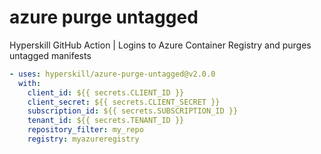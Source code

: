 # azure purge untagged
Hyperskill GitHub Action | Logins to Azure Container Registry and purges untagged manifests

```yaml
- uses: hyperskill/azure-purge-untagged@v2.0.0
  with:
    client_id: ${{ secrets.CLIENT_ID }}
    client_secret: ${{ secrets.CLIENT_SECRET }}
    subscription_id: ${{ secrets.SUBSCRIPTION_ID }}
    tenant_id: ${{ secrets.TENANT_ID }}
    repository_filter: my_repo
    registry: myazureregistry
```
